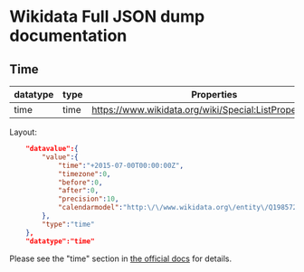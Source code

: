 # Wikidata Full JSON dump documentation

## Time

|datatype|type|Properties
|---|---|----|
|time|time|<https://www.wikidata.org/wiki/Special:ListProperties/time>

Layout:

````json
    "datavalue":{
        "value":{
            "time":"+2015-07-00T00:00:00Z",
            "timezone":0,
            "before":0,
            "after":0,
            "precision":10,
            "calendarmodel":"http:\/\/www.wikidata.org\/entity\/Q1985727"
        },
        "type":"time"
    },
    "datatype":"time"
````

Please see the "time" section in [the official docs](https://doc.wikimedia.org/Wikibase/master/php/md_docs_topics_json.html) for details.
